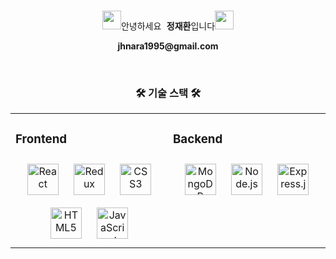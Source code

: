 <!--
**jaehwanjung-kr/jaehwanjung-kr** is a ✨ _special_ ✨ repository because its `README.md` (this file) appears on your GitHub profile.

Here are some ideas to get you started:

- 🔭 I’m currently working on ...
- 🌱 I’m currently learning ...
- 👯 I’m looking to collaborate on ...
- 🤔 I’m looking for help with ...
- 💬 Ask me about ...
- 📫 How to reach me: ...
- 😄 Pronouns: ...
- ⚡ Fun fact: ...
-->


<p align="center">
  <br>
  <samp>
   <img src="https://media1.giphy.com/media/jtusSFXah0xVIL17i7/giphy.gif?cid=ecf05e474ktvnrnfzdqo9n8da9i0e7gnp7tkcre5e0rffwlj&rid=giphy.gif&ct=s" width="30px">안녕하세요   <b>정재환</a></b>입니다<img src="https://media1.giphy.com/media/jtusSFXah0xVIL17i7/giphy.gif?cid=ecf05e474ktvnrnfzdqo9n8da9i0e7gnp7tkcre5e0rffwlj&rid=giphy.gif&ct=s" width="30px">  

</samp>


<br/>  

<p align="center">
  <b>jhnara1995@gmail.com
</p>

<br/>  

<h3 align="center">🛠 기술 스택 🛠</h3>


<p align="center">
<table align="center"><tr><td valign="top" width="50%">
  
### Frontend  
<div align="center"> 
<img style="margin: 10px" src="https://profilinator.rishav.dev/skills-assets/react-original-wordmark.svg" alt="React" height="50" />  
<img style="margin: 10px" src="https://profilinator.rishav.dev/skills-assets/redux-original.svg" alt="Redux" height="50" />  
<img style="margin: 10px" src="https://profilinator.rishav.dev/skills-assets/css3-original-wordmark.svg" alt="CSS3" height="50" />  
<img style="margin: 10px" src="https://profilinator.rishav.dev/skills-assets/html5-original-wordmark.svg" alt="HTML5" height="50" />  
<img style="margin: 10px" src="https://profilinator.rishav.dev/skills-assets/javascript-original.svg" alt="JavaScript" height="50" />  
</div>

</td><td valign="top" width="50%">



### Backend  
<div align="center">  
<img style="margin: 10px" src="https://profilinator.rishav.dev/skills-assets/mongodb-original-wordmark.svg" alt="MongoDB" height="50" />  
<img style="margin: 10px" src="https://profilinator.rishav.dev/skills-assets/nodejs-original-wordmark.svg" alt="Node.js" height="50" />   
<img style="margin: 10px" src="https://profilinator.rishav.dev/skills-assets/express-original-wordmark.svg" alt="Express.js" height="50" />   
</div>




</td></tr></table>    

</p>    
